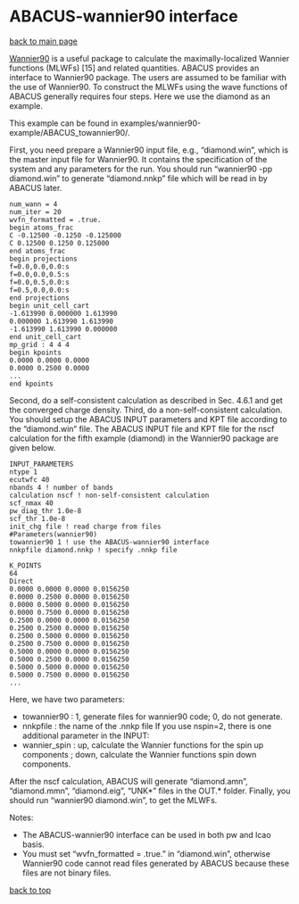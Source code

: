 # ABACUS-wannier90 interface

[back to main page](../../README.md)

[Wannier90](http://www.wannier.org) is a useful package to calculate the maximally-localized Wannier functions (MLWFs) [15] and related quantities. ABACUS provides an interface to Wannier90 package. The users are assumed to be familiar with the use of Wannier90. To construct the MLWFs using the wave functions of ABACUS generally requires four steps. Here we use the diamond as an example.

This example can be found in examples/wannier90-example/ABACUS_towannier90/.

First, you need prepare a Wannier90 input file, e.g., “diamond.win”, which is the master input file for Wannier90. It contains the specification of the system and any parameters for the run. You should run “wannier90 -pp diamond.win” to generate “diamond.nnkp” file which will be read in by ABACUS later.

```
num_wann = 4
num_iter = 20
wvfn_formatted = .true.
begin atoms_frac
C -0.12500 -0.1250 -0.125000
C 0.12500 0.1250 0.125000
end atoms_frac
begin projections
f=0.0,0.0,0.0:s
f=0.0,0.0,0.5:s
f=0.0,0.5,0.0:s
f=0.5,0.0,0.0:s
end projections
begin unit_cell_cart
-1.613990 0.000000 1.613990
0.000000 1.613990 1.613990
-1.613990 1.613990 0.000000
end unit_cell_cart
mp_grid : 4 4 4
begin kpoints
0.0000 0.0000 0.0000
0.0000 0.2500 0.0000
...
end kpoints
```

Second, do a self-consistent calculation as described in Sec. 4.6.1 and get the converged charge density. Third, do a non-self-consistent calculation. You should setup the ABACUS INPUT parameters and KPT file according to the “diamond.win” file. The ABACUS INPUT file and KPT file for the nscf calculation for the fifth example (diamond) in the Wannier90 package are given below.
```
INPUT_PARAMETERS
ntype 1
ecutwfc 40
nbands 4 ! number of bands
calculation nscf ! non-self-consistent calculation
scf_nmax 40
pw_diag_thr 1.0e-8
scf_thr 1.0e-8
init_chg file ! read charge from files
#Parameters(wannier90)
towannier90 1 ! use the ABACUS-wannier90 interface
nnkpfile diamond.nnkp ! specify .nnkp file
```

```
K_POINTS
64
Direct
0.0000 0.0000 0.0000 0.0156250
0.0000 0.2500 0.0000 0.0156250
0.0000 0.5000 0.0000 0.0156250
0.0000 0.7500 0.0000 0.0156250
0.2500 0.0000 0.0000 0.0156250
0.2500 0.2500 0.0000 0.0156250
0.2500 0.5000 0.0000 0.0156250
0.2500 0.7500 0.0000 0.0156250
0.5000 0.0000 0.0000 0.0156250
0.5000 0.2500 0.0000 0.0156250
0.5000 0.5000 0.0000 0.0156250
0.5000 0.7500 0.0000 0.0156250
...
```

Here, we have two parameters:
- towannier90 : 1, generate files for wannier90 code; 0, do not generate.
- nnkpfile : the name of the .nnkp file
If you use nspin=2, there is one additional parameter in the INPUT:
- wannier_spin : up, calculate the Wannier functions for the spin up components ; down,
calculate the Wannier functions spin down components.

After the nscf calculation, ABACUS will generate “diamond.amn”, “diamond.mmn”, “diamond.eig”, “UNK*” files in the OUT.* folder. Finally, you should run “wannier90 diamond.win”, to get the MLWFs.

Notes:
- The ABACUS-wannier90 interface can be used in both pw and lcao basis.
- You must set “wvfn_formatted = .true.” in “diamond.win”, otherwise Wannier90 code cannot read files generated by ABACUS because these files are not binary files.


[back to top](#abacus-wannier90-interface)